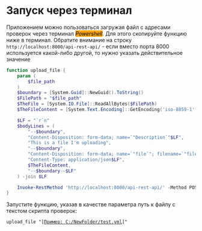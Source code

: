 # Запуск через терминал

Приложением можно пользоваться загружая файл с адресами проверок через терминал _<mark style="background-color:orange;">Powershell</mark>_. Для этого скопируйте функцию ниже в терминал. Обратите внимание на строку `http://localhost:8000/api-rest-api/` - если вместо порта 8000 используется какой-либо другой, то нужно указать действительное значение

```powershell
function upload_file {
    param (
        $file_path
    )
    $boundary = [System.Guid]::NewGuid().ToString()
    $FilePath = "$file_path"
    $TheFile = [System.IO.File]::ReadAllBytes($FilePath)
    $TheFileContent = [System.Text.Encoding]::GetEncoding('iso-8859-1').GetString($TheFile)

    $LF = "`r`n"
    $bodyLines = (
        "--$boundary",
        "Content-Disposition: form-data; name=`"Description`"$LF",
        "This is a file I'm uploading",
        "--$boundary",
        "Content-Disposition: form-data; name=`"file`"; filename=`"file.json`"",
        "Content-Type: application/json$LF",
        $TheFileContent,
        "--$boundary--$LF"
    ) -join $LF

    Invoke-RestMethod 'http://localhost:8000/api-rest-api/' -Method POST -ContentType "multipart/form-data; boundary=`"$boundary`"" -Body $bodyLines
}
```

Запустите функцию, указав в качестве параметра путь к файлу с текстом скрипта проверок:

<pre><code>upload_file "[<a data-footnote-ref href="#user-content-fn-1">Пример: C:/NewFolder/test.yml</a>]"
</code></pre>

[^1]: Здесь указывается абсолютный путь к файлу с расширением .yml с текстом скрипта проверок
